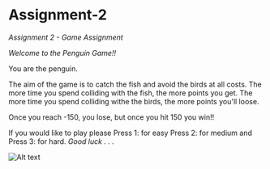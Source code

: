 # Assignment-2
_Assignment 2 - Game Assignment_


_Welcome to the Penguin Game!!_ 

You are the penguin.

The aim of the game is to catch the fish and avoid the birds at all costs. 
The more time you spend colliding with the fish, the more points you get.
The more time you spend colliding withe the birds, the more points you'll loose.

Once you reach -150, you lose, but once you hit 150 you win!!


If you would like to play please 
Press 1: for easy 
Press 2: for medium and 
Press 3: for hard. 
_Good luck . . ._ 


![Alt text](file:///Users/Karen/Desktop/screenshots/Screen%20Shot%202016-02-10%20at%2011.39.41.png "Optional title")
